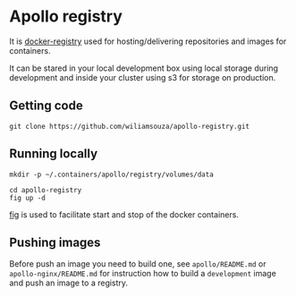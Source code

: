 Apollo registry
===============

It is [docker-registry](https://github.com/dotcloud/docker-registry)
used for hosting/delivering repositories and images for containers.

It can be stared in your local development box using local storage during
development and inside your cluster using s3 for storage on production.

Getting code
------------

```
git clone https://github.com/wiliamsouza/apollo-registry.git
```

Running locally
---------------

```
mkdir -p ~/.containers/apollo/registry/volumes/data
```

```
cd apollo-registry
fig up -d
```

[fig](http://orchardup.github.io/fig/) is used to facilitate start and stop
of the docker containers.

Pushing images
--------------

Before push an image you need to build one, see `apollo/README.md`
or `apollo-nginx/README.md` for instruction how to build a `development`
image and push an image to a registry.
